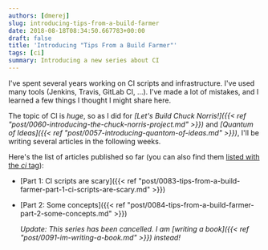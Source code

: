 ```yaml
---
authors: [dmerej]
slug: introducing-tips-from-a-build-farmer
date: 2018-08-18T08:34:50.667783+00:00
draft: false
title: 'Introducing "Tips From a Build Farmer"'
tags: [ci]
summary: Introducing a new series about CI
---
```


I've spent several years working on CI scripts and infrastructure. I've used many tools (Jenkins, Travis, GitLab CI, ...). I've made a lot of mistakes, and I learned a few things I thought I might share here.

The topic of CI is *huge*, so as I did for *[Let's Build Chuck Norris!]({{< ref "post/0060-introducing-the-chuck-norris-project.md" >}})* and *[Quantum of Ideas]({{< ref "post/0057-introducing-quantom-of-ideas.md" >}})*, I'll be writing several articles in the following weeks.

Here's the list of articles published so far (you can also find them [listed with the *ci* tag](/tags/ci)):

* [Part 1: CI scripts are scary]({{< ref "post/0083-tips-from-a-build-farmer-part-1-ci-scripts-are-scary.md" >}})
* [Part 2: Some concepts]({{< ref "post/0084-tips-from-a-build-farmer-part-2-some-concepts.md" >}})

  _Update: This series has been cancelled. I am [writing a book]({{< ref "post/0091-im-writing-a-book.md" >}}) instead!_
